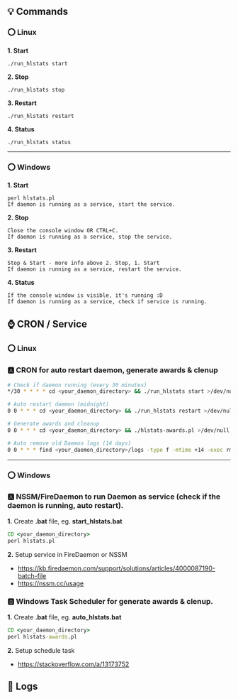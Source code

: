 ## 💡 Commands
### ⭕️ Linux
**1. Start**
```
./run_hlstats start
```

**2. Stop**
```
./run_hlstats stop
```

**3. Restart**
```
./run_hlstats restart
```

**4. Status**
```
./run_hlstats status
```

***

### ⭕️ Windows

**1. Start**

```
perl hlstats.pl
If daemon is running as a service, start the service.
```

**2. Stop**

```
Close the console window OR CTRL+C. 
If daemon is running as a service, stop the service.
```

**3. Restart**

```
Stop & Start - more info above 2. Stop, 1. Start
If daemon is running as a service, restart the service.
```

**4. Status**

```
If the console window is visible, it's running :D
If daemon is running as a service, check if service is running.
```



## ⌚️ CRON / Service

### ⭕️ Linux
### 🅰️ CRON for auto restart daemon, generate awards & clenup
```bash
# Check if daemon running (every 30 minutes)
*/30 * * * * cd <your_daemon_directory> && ./run_hlstats start >/dev/null 2>&1

# Auto restart daemon (midnight)
0 0 * * * cd <your_daemon_directory> && ./run_hlstats restart >/dev/null 2>&1

# Generate awards and cleanup
0 0 * * * cd <your_daemon_directory> && ./hlstats-awards.pl >/dev/null 2>&1

# Auto remove old Daemon logs (14 days)
0 0 * * * find <your_daemon_directory>/logs -type f -mtime +14 -exec rm -rf {} \ >/dev/null 2>&1
```

***

### ⭕️ Windows
### 🅰️ NSSM/FireDaemon to run Daemon as service (check if the daemon is running, auto restart).
**1.** Create **.bat** file, eg. **start_hlstats.bat**
```bat
CD <your_daemon_directory>
perl hlstats.pl
```

**2.** Setup service in FireDaemon or NSSM
* https://kb.firedaemon.com/support/solutions/articles/4000087190-batch-file
* https://nssm.cc/usage


### 🅱️ Windows Task Scheduler for generate awards & clenup.

**1.** Create **.bat** file, eg. **auto_hlstats.bat**
```bat
CD <your_daemon_directory>
perl hlstats-awards.pl
```

**2.** Setup schedule task
* https://stackoverflow.com/a/13173752

## 📃 Logs